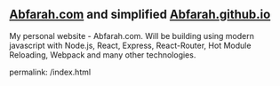 ## [Abfarah.com](http://Abfarah.com) and simplified [Abfarah.github.io](https://Abfarah.github.io)

My personal website - Abfarah.com. Will be building using modern javascript with Node.js, React, Express, React-Router, Hot Module Reloading, Webpack and many other technologies.

permalink: /index.html

